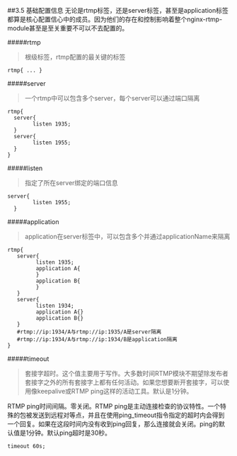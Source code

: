 ##3.5 基础配置信息
无论是rtmp标签，还是server标签，甚至是application标签都算是核心配置信心中的成员。因为他们的存在和控制影响着整个nginx-rtmp-module甚至是至关重要不可以不去配置的。 

#####rtmp
>根级标签，rtmp配置的最关键的标签

```
rtmp{ ... }
```
#####server
>一个rtmp中可以包含多个server，每个server可以通过端口隔离

```
rtmp{
  server{
        listen 1935;
  }
  server{
        listen 1955;
  }
}
```
#####listen
>指定了所在server绑定的端口信息

```
server{
        listen 1955;
  }

```
#####application
>application在server标签中，可以包含多个并通过applicationName来隔离

```
rtmp{
   server{
         listen 1935;
         application A{      
         }
         application B{
         }
   }
   server{
         listen 1934;
         application A{}
         application B{}
   }
   #rtmp://ip:1934/A与rtmp://ip:1935/A是server隔离
   #rtmp://ip:1934/A与rtmp://ip:1934/B是application隔离
}
```

#####timeout
>套接字超时。这个值主要用于写作。大多数时间RTMP模块不期望除发布者套接字之外的所有套接字上都有任何活动。如果您想要断开套接字，可以使用像keepalive或RTMP ping这样的活动工具。默认是1分钟。

RTMP ping时间间隔。零关闭。RTMP ping是主动连接检查的协议特性。一个特殊的包被发送到远程对等点，并且在使用ping_timeout指令指定的超时内会得到一个回复。如果在这段时间内没有收到ping回复，那么连接就会关闭。ping的默认值是1分钟。默认ping超时是30秒。

```
timeout 60s;

```